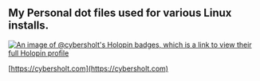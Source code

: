 ## My Personal dot files used for various Linux installs.

[![An image of @cybersholt's Holopin badges, which is a link to view their full Holopin profile](https://holopin.me/cybersholt)](https://holopin.io/@cybersholt)

[https://cybersholt.com](https://cybersholt.com)